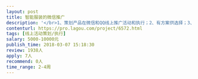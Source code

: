 ```yaml
---                
layout: post       
title: 智能服装的微信推广           
description: '</br>1、策划产品在微信和QQ线上推广活动和执行；2、有方案供选择；3、确定方案后负责UI设计和编辑、软文发布、活动落地等细节。</br>'     
contenturl: https://pro.lagou.com/project/6572.html      
tags: [线上活动策划/执行]            
salary: 5000-10000元          
publish_time: 2018-03-07 15:18:30         
review: 1938人                   
apply: 7人                   
recommend: 0人                   
time_range: 2-4周              
---                 
```

